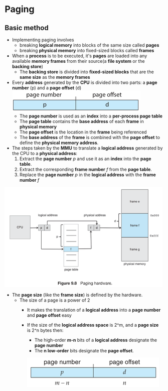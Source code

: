 # Paging
## Basic method
* Implementing paging involves
    * breaking **logical memory** into blocks of the same size called **pages**
    * breaking **physical memory** into fixed-sized blocks called **frames**
* When a **process** is to be executed, it's **pages** are loaded into any available **memory frames** from their source(a **file system** or the **backing store**)   
    * The **backing store** is divided into **fixed-sized blocks** that are the **same size** as the **memory frames**
* Every **address** generated by the **CPU** is divided into two parts: a **page number** (p) and a **page offset** (d) 
![paging address](paging-address.png)
    * The **page number** is used as an **index** into a **per-process page table**
    * The **page table** contains the **base address** of each **frame** in **physical memory**
    * The **page offset** is the location in the **frame** being referenced
    * The **base address** of the **frame** is combined with the **page offset** to define the **physical memory address**.
* The steps taken by the **MMU** to translate a **logical address** generated by the CPU to a **physical address**:
    1. Extract the **page number** *p* and use it as an **index** into the **page table**.
    2. Extract the corresponding **frame number** *f* from the **page table**.
    3. Replace the **page number** *p* in the **logical address** with the **frame number** *f*
    
![paging hardware](paging-hardware.png)

* The **page size** (like the **frame size**) is defined by the hardware. 
    * The size of a page is a power of 2
        * It makes the translation of a **logical address** into a **page number** and **page offset** easy
        * If the size of the **logical address space** is 2^m, and a **page size** is 2^n bytes then:
            * The high-order **m-n** bits of a **logical address** designate the **page number**
            * The **n low-order** bits designate the **page offset**.

            ![pnumber-poffset](pagenumber-pageoffset.png)

